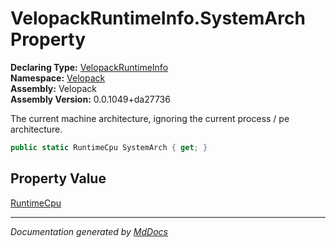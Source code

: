 ﻿<!--  
  <auto-generated>   
    The contents of this file were generated by a tool.  
    Changes to this file may be list if the file is regenerated  
  </auto-generated>   
-->

# VelopackRuntimeInfo.SystemArch Property

**Declaring Type:** [VelopackRuntimeInfo](../index.md)  
**Namespace:** [Velopack](../../index.md)  
**Assembly:** Velopack  
**Assembly Version:** 0.0.1049+da27736

 The current machine architecture, ignoring the current process \/ pe architecture. 

```csharp
public static RuntimeCpu SystemArch { get; }
```

## Property Value

[RuntimeCpu](../../RuntimeCpu/index.md)

___

*Documentation generated by [MdDocs](https://github.com/ap0llo/mddocs)*
